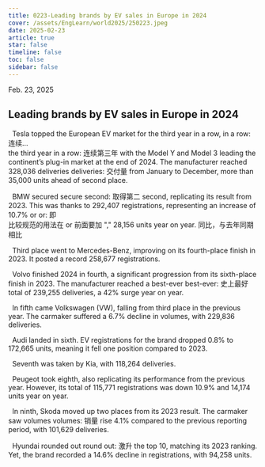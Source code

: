 ```yaml
---
title: 0223-Leading brands by EV sales in Europe in 2024
cover: /assets/EngLearn/world2025/250223.jpeg
date: 2025-02-23
article: true
star: false
timeline: false
toc: false
sidebar: false
---
```

Feb. 23, 2025
<!-- more -->


## Leading brands by EV sales in Europe in 2024

&nbsp; Tesla topped the European EV market for the third year 
<span class="hover-note">
in a row,
<span class="hover-content">
in a row: 连续... <br>
the third year in a row: 连续第三年
</span></span>
 with the Model Y and Model 3 leading the continent’s plug-in market at the end of 2024. The manufacturer reached 328,036 
<span class="hover-note">
deliveries
<span class="hover-content">
deliveries: 交付量
</span></span>
 from January to December, more than 35,000 units ahead of second place.

&nbsp; BMW 
<span class="hover-note">
secured
<span class="hover-content">
secure second: 取得第二
</span></span>
 second, replicating its result from 2023. This was thanks to 292,407 registrations, representing an increase of 10.7% 
<span class="hover-note">
or
<span class="hover-content">
or: 即 <br>
比较规范的用法在 or 前面要加 ","
</span></span>
 28,156 units 
<span class="hover-note">
year on year.
<span class="hover-content">
同比，与去年同期相比
</span></span>

&nbsp; Third place went to Mercedes-Benz, improving on its fourth-place finish in 2023. It posted a record 258,677 registrations.

&nbsp; Volvo finished 2024 in fourth, a significant progression from its sixth-place finish in 2023. The manufacturer reached a 
<span class="hover-note">
best-ever
<span class="hover-content">
best-ever: 史上最好
</span></span>
 total of 239,255 deliveries, a 42% surge year on year.

&nbsp; In fifth came Volkswagen (VW), falling from third place in the previous year. The carmaker suffered a 6.7% decline in volumes, with 229,836 deliveries.

&nbsp; Audi landed in sixth. EV registrations for the brand dropped 0.8% to 172,665 units, meaning it fell one position compared to 2023.

&nbsp; Seventh was taken by Kia, with 118,264 deliveries.

&nbsp; Peugeot took eighth, also replicating its performance from the previous year. However, its total of 115,771 registrations was down 10.9% and 14,174 units year on year.

&nbsp; In ninth, Skoda moved up two places from its 2023 result. The carmaker saw 
<span class="hover-note">
volumes
<span class="hover-content">
volumes: 销量
</span></span>
 rise 4.1% compared to the previous reporting period, with 101,629 deliveries.

&nbsp; Hyundai 
<span class="hover-note">
rounded out
<span class="hover-content">
round out: 激升
</span></span>
 the top 10, matching its 2023 ranking. Yet, the brand recorded a 14.6% decline in registrations, with 94,258 units.